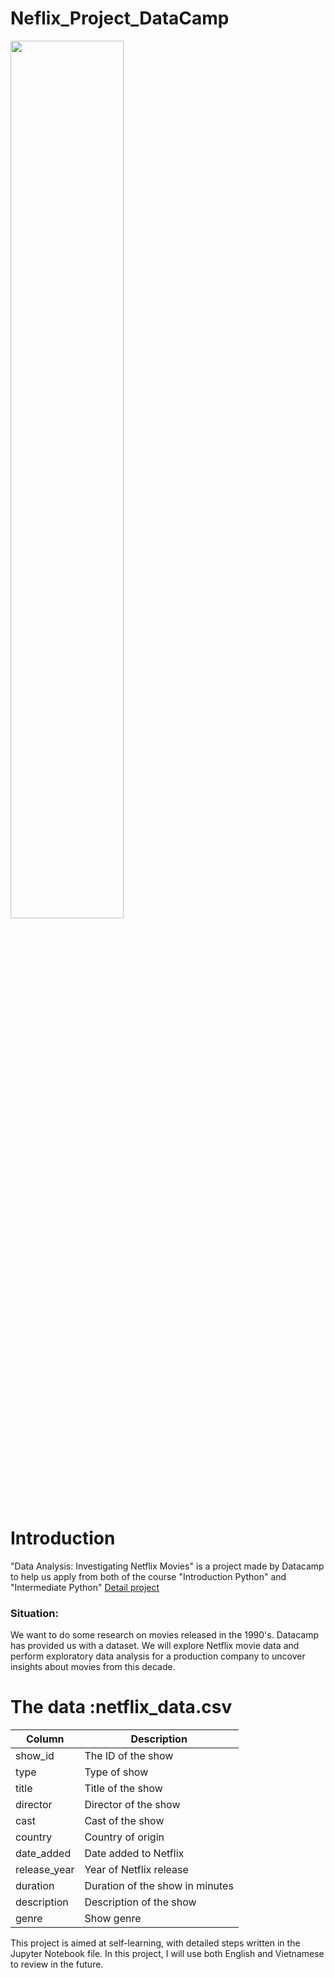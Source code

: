 # Neflix_Project_DataCamp
<img src='https://help.nflxext.com/43e0db2f-fea0-4308-bfb9-09f2a88f6ee4_what_is_netflix_1_en.png' width=60%>

# Introduction 
"Data Analysis: Investigating Netflix Movies" is a project made by Datacamp to help us apply from both of the course "Introduction Python" and "Intermediate Python"
[Detail project](https://app.datacamp.com/learn/projects/investigating_netflix/guided/Python "detail project")
### Situation:
We want to do some research on movies released in the 1990's. Datacamp has provided us with a dataset. We will explore Netflix movie data and perform exploratory data analysis for a production company to uncover insights about movies from this decade.
# The data :**netflix_data.csv** 

| Column       | Description                     |
|--------------|---------------------------------|
| show_id      | The ID of the show              |
| type         | Type of show                    |
| title        | Title of the show               |
| director     | Director of the show            |
| cast         | Cast of the show                |
| country      | Country of origin               |
| date_added   | Date added to Netflix           |
| release_year | Year of Netflix release         |
| duration     | Duration of the show in minutes |
| description  | Description of the show         |
| genre        | Show genre                      |

This project is aimed at self-learning, with detailed steps written in the Jupyter Notebook file. In this project, I will use both English and Vietnamese to review in the future.
